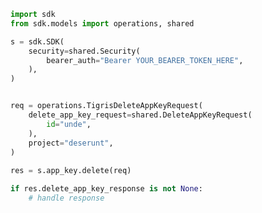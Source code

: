 <!-- Start SDK Example Usage -->
```python
import sdk
from sdk.models import operations, shared

s = sdk.SDK(
    security=shared.Security(
        bearer_auth="Bearer YOUR_BEARER_TOKEN_HERE",
    ),
)


req = operations.TigrisDeleteAppKeyRequest(
    delete_app_key_request=shared.DeleteAppKeyRequest(
        id="unde",
    ),
    project="deserunt",
)
    
res = s.app_key.delete(req)

if res.delete_app_key_response is not None:
    # handle response
```
<!-- End SDK Example Usage -->